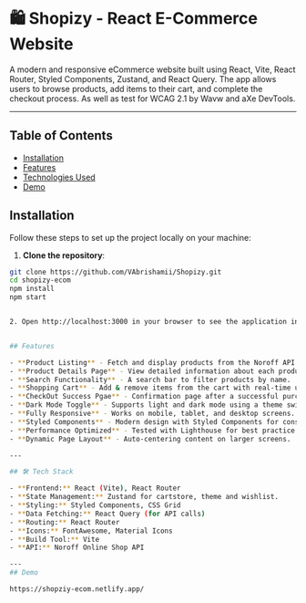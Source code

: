 # 🛍️ Shopizy - React E-Commerce Website

A modern and responsive eCommerce website built using React, Vite, React Router, Styled Components, Zustand, and React Query. The app allows users to browse products, add items to their cart, and complete the checkout process. As well as test for WCAG 2.1 by Wavw and aXe DevTools.

---

## Table of Contents
- [Installation](#installation)
- [Features](#features)
- [Technologies Used](#tech-stack)
- [Demo](#demo)

## Installation 

Follow these steps to set up the project locally on your machine:


1. **Clone the repository**:
  ```bash
 git clone https://github.com/VAbrishamii/Shopizy.git
 cd shopizy-ecom
 npm install
 npm start


2. Open http://localhost:3000 in your browser to see the application in action.   


## Features

- **Product Listing** - Fetch and display products from the Noroff API.
 - **Product Details Page** - View detailed information about each product.
 - **Search Functionality** - A search bar to filter products by name.
 - **Shopping Cart** - Add & remove items from the cart with real-time updates.  
 - **CheckOut Success Pgae** - Confirmation page after a successful purchase.
 - **Dark Mode Toggle** - Supports light and dark mode using a theme switcher.  
 - **Fully Responsive** - Works on mobile, tablet, and desktop screens.  
 - **Styled Components** - Modern design with Styled Components for consistent theming.  
 - **Performance Optimized** - Tested with Lighthouse for best practice and accessibility.  
 - **Dynamic Page Layout** - Auto-centering content on larger screens. 

 ---

## 🛠️ Tech Stack

 - **Frontend:** React (Vite), React Router  
 - **State Management:** Zustand for cartstore, theme and wishlist.
 - **Styling:** Styled Components, CSS Grid  
 - **Data Fetching:** React Query (for API calls)  
 - **Routing:** React Router
 - **Icons:** FontAwesome, Material Icons  
 - **Build Tool:** Vite  
 - **API:** Noroff Online Shop API

 ---
## Demo

 https://shopziy-ecom.netlify.app/